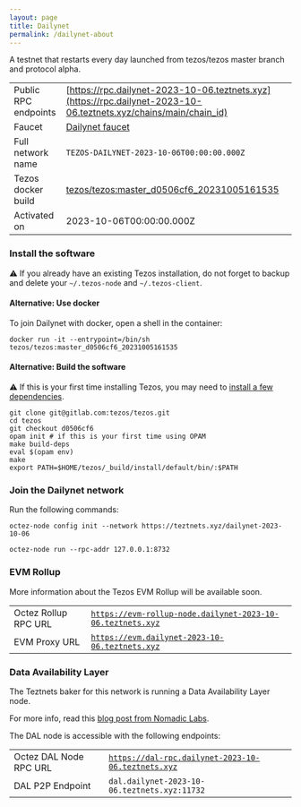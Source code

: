 ```yaml
---
layout: page
title: Dailynet
permalink: /dailynet-about
---
```


A testnet that restarts every day launched from tezos/tezos master branch and protocol alpha.

| | |
|-------|---------------------|
| Public RPC endpoints | [https://rpc.dailynet-2023-10-06.teztnets.xyz](https://rpc.dailynet-2023-10-06.teztnets.xyz/chains/main/chain_id)<br/> |
| Faucet | [Dailynet faucet](https://faucet.dailynet-2023-10-06.teztnets.xyz) |
| Full network name | `TEZOS-DAILYNET-2023-10-06T00:00:00.000Z` |
| Tezos docker build | [tezos/tezos:master_d0506cf6_20231005161535](https://hub.docker.com/r/tezos/tezos/tags?page=1&ordering=last_updated&name=master_d0506cf6_20231005161535) |
| Activated on | 2023-10-06T00:00:00.000Z |





### Install the software

⚠️  If you already have an existing Tezos installation, do not forget to backup and delete your `~/.tezos-node` and `~/.tezos-client`.



#### Alternative: Use docker

To join Dailynet with docker, open a shell in the container:

```
docker run -it --entrypoint=/bin/sh tezos/tezos:master_d0506cf6_20231005161535
```

#### Alternative: Build the software

⚠️  If this is your first time installing Tezos, you may need to [install a few dependencies](https://tezos.gitlab.io/introduction/howtoget.html#setting-up-the-development-environment-from-scratch).

```
git clone git@gitlab.com:tezos/tezos.git
cd tezos
git checkout d0506cf6
opam init # if this is your first time using OPAM
make build-deps
eval $(opam env)
make
export PATH=$HOME/tezos/_build/install/default/bin/:$PATH
```

### Join the Dailynet network

Run the following commands:

```
octez-node config init --network https://teztnets.xyz/dailynet-2023-10-06

octez-node run --rpc-addr 127.0.0.1:8732
```


### EVM Rollup

More information about the Tezos EVM Rollup will be available soon.

| | |
|-------|---------------------|
| Octez Rollup RPC URL | [`https://evm-rollup-node.dailynet-2023-10-06.teztnets.xyz`](https://evm-rollup-node.dailynet-2023-10-06.teztnets.xyz/global/block/head) |
| EVM Proxy URL | [`https://evm.dailynet-2023-10-06.teztnets.xyz`](https://evm.dailynet-2023-10-06.teztnets.xyz) |




### Data Availability Layer

The Teztnets baker for this network is running a Data Availability Layer node.

For more info, read this [blog post from Nomadic Labs](https://research-development.nomadic-labs.com/data-availability-layer-tezos.html).

The DAL node is accessible with the following endpoints:

| | |
|-------|---------------------|
| Octez DAL Node RPC URL | [`https://dal-rpc.dailynet-2023-10-06.teztnets.xyz`](https://dal-rpc.dailynet-2023-10-06.teztnets.xyz) |
| DAL P2P Endpoint | `dal.dailynet-2023-10-06.teztnets.xyz:11732` |





